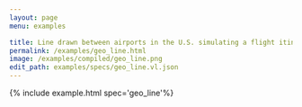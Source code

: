 ```yaml
---
layout: page
menu: examples

title: Line drawn between airports in the U.S. simulating a flight itinerary
permalink: /examples/geo_line.html
image: /examples/compiled/geo_line.png
edit_path: examples/specs/geo_line.vl.json
---
```




{% include example.html spec='geo_line'%}
